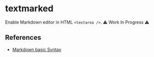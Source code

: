 # textmarked

Enable Markdown editor in HTML `<textarea />`. :warning: Work In Progress :warning:

## References

- [Markdown basic Syntax](https://www.markdownguide.org/cheat-sheet/#basic-syntax)
